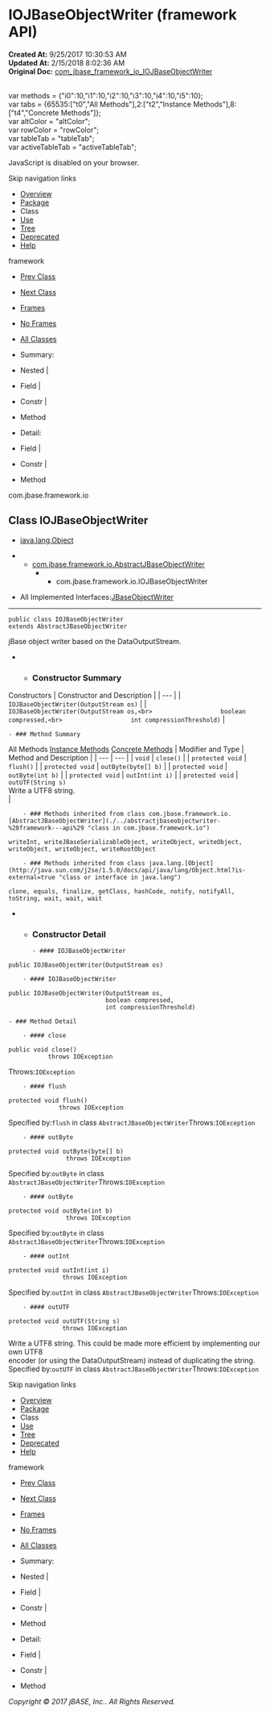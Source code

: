 # IOJBaseObjectWriter (framework   API)

**Created At:** 9/25/2017 10:30:53 AM  
**Updated At:** 2/15/2018 8:02:36 AM  
**Original Doc:** [com_jbase_framework_io_IOJBaseObjectWriter](https://docs.jbase.com/39220-io/com_jbase_framework_io_IOJBaseObjectWriter)  

<!--<br>    try {<br>        if (location.href.indexOf('is-external=true') == -1) {<br>            parent.document.title="IOJBaseObjectWriter (framework   API)";<br>        }<br>    }<br>    catch(err) {<br>    }<br>//--><br>var methods = {"i0":10,"i1":10,"i2":10,"i3":10,"i4":10,"i5":10};<br>var tabs = {65535:["t0","All Methods"],2:["t2","Instance Methods"],8:["t4","Concrete Methods"]};<br>var altColor = "altColor";<br>var rowColor = "rowColor";<br>var tableTab = "tableTab";<br>var activeTableTab = "activeTableTab";
JavaScript is disabled on your browser.

Skip navigation links

- [Overview](../../../../overview-summary.html)
- [Package](./../com.jbase.framework.io-%28framework---api%29)
- Class
- [Use](./../class-use/uses-of-class-com.jbase.framework.io.iojbaseobjectwriter-%28framework---api%29)
- [Tree](./../com.jbase.framework.io-class-hierarchy-%28framework---api%29)
- [Deprecated](../../../../deprecated-list.html)
- [Help](../../../../help-doc.html)


framework <br>

- [Prev Class](./../iojbaseobjectreader-%28framework---api%29 "class in com.jbase.framework.io")
- [Next Class](./../jbasemsg-%28framework---api%29 "class in com.jbase.framework.io")


- [Frames](./.)
- [No Frames](./.)


- [All Classes](../../../../allclasses-noframe.html)


<!--<br>  allClassesLink = document.getElementById("allclasses\_navbar\_top");<br>  if(window==top) {<br>    allClassesLink.style.display = "block";<br>  }<br>  else {<br>    allClassesLink.style.display = "none";<br>  }<br>  //-->

- Summary:
- Nested |
- Field |
- Constr |
- Method


- Detail:
- Field |
- Constr |
- Method

com.jbase.framework.io

## Class IOJBaseObjectWriter

- [java.lang.Object](http://java.sun.com/j2se/1.5.0/docs/api/java/lang/Object.html?is-external=true "class or interface in java.lang")
- - [com.jbase.framework.io.AbstractJBaseObjectWriter](./../abstractjbaseobjectwriter-%28framework---api%29 "class in com.jbase.framework.io")
    - - com.jbase.framework.io.IOJBaseObjectWriter


- All Implemented Interfaces:[JBaseObjectWriter](./../jbaseobjectwriter-%28framework---api%29 "interface in com.jbase.framework.io")
* * *


```
public class IOJBaseObjectWriter
extends AbstractJBaseObjectWriter
```

jBase object writer based on the DataOutputStream.

- - ### Constructor Summary


Constructors | Constructor and Description |
| --- |
| `IOJBaseObjectWriter(OutputStream os)`  |
| `IOJBaseObjectWriter(OutputStream os,<br>                   boolean compressed,<br>                   int compressionThreshold)`  |


    - ### Method Summary


All Methods [Instance Methods](javascript:show%282%29;) [Concrete Methods](javascript:show%288%29;) | Modifier and Type | Method and Description |
| --- | --- |
| `void` | `close()`  |
| `protected void` | `flush()`  |
| `protected void` | `outByte(byte[] b)`  |
| `protected void` | `outByte(int b)`  |
| `protected void` | `outInt(int i)`  |
| `protected void` | `outUTF(String s)`<br>Write a UTF8 string.<br> |


        - ### Methods inherited from class com.jbase.framework.io.[AbstractJBaseObjectWriter](./../abstractjbaseobjectwriter-%28framework---api%29 "class in com.jbase.framework.io")
`writeInt, writeJBaseSerializableObject, writeObject, writeObject, writeObject, writeObject, writeRootObject`


        - ### Methods inherited from class java.lang.[Object](http://java.sun.com/j2se/1.5.0/docs/api/java/lang/Object.html?is-external=true "class or interface in java.lang")
`clone, equals, finalize, getClass, hashCode, notify, notifyAll, toString, wait, wait, wait`

- - ### Constructor Detail

        - #### IOJBaseObjectWriter

```
public IOJBaseObjectWriter(OutputStream os)
```


        - #### IOJBaseObjectWriter

```
public IOJBaseObjectWriter(OutputStream os,
                           boolean compressed,
                           int compressionThreshold)
```


    - ### Method Detail

        - #### close

```
public void close()
           throws IOException
```
Throws:`IOException`


        - #### flush

```
protected void flush()
              throws IOException
```
Specified by:`flush` in class `AbstractJBaseObjectWriter`Throws:`IOException`


        - #### outByte

```
protected void outByte(byte[] b)
                throws IOException
```
Specified by:`outByte` in class `AbstractJBaseObjectWriter`Throws:`IOException`


        - #### outByte

```
protected void outByte(int b)
                throws IOException
```
Specified by:`outByte` in class `AbstractJBaseObjectWriter`Throws:`IOException`


        - #### outInt

```
protected void outInt(int i)
               throws IOException
```
Specified by:`outInt` in class `AbstractJBaseObjectWriter`Throws:`IOException`


        - #### outUTF

```
protected void outUTF(String s)
               throws IOException
```

Write a UTF8 string. This could be made more efficient by implementing our own UTF8 <br> encoder (or using the DataOutputStream) instead of duplicating the string.
Specified by:`outUTF` in class `AbstractJBaseObjectWriter`Throws:`IOException`

Skip navigation links

- [Overview](../../../../overview-summary.html)
- [Package](./../com.jbase.framework.io-%28framework---api%29)
- Class
- [Use](./../class-use/uses-of-class-com.jbase.framework.io.iojbaseobjectwriter-%28framework---api%29)
- [Tree](./../com.jbase.framework.io-class-hierarchy-%28framework---api%29)
- [Deprecated](../../../../deprecated-list.html)
- [Help](../../../../help-doc.html)


framework <br>

- [Prev Class](./../iojbaseobjectreader-%28framework---api%29 "class in com.jbase.framework.io")
- [Next Class](./../jbasemsg-%28framework---api%29 "class in com.jbase.framework.io")


- [Frames](./.)
- [No Frames](./.)


- [All Classes](../../../../allclasses-noframe.html)


<!--<br>  allClassesLink = document.getElementById("allclasses\_navbar\_bottom");<br>  if(window==top) {<br>    allClassesLink.style.display = "block";<br>  }<br>  else {<br>    allClassesLink.style.display = "none";<br>  }<br>  //-->

- Summary:
- Nested |
- Field |
- Constr |
- Method


- Detail:
- Field |
- Constr |
- Method

*Copyright © 2017 jBASE, Inc.. All Rights Reserved.*
